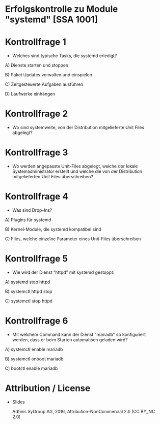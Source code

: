 # Erfolgskontrolle zu Module "systemd" [SSA 1001]

# Kontrollfrage 1

* Welches sind typische Tasks, die systemd erledigt?

A) Dienste starten und stoppen

B) Paket Updates verwalten und einspielen

C) Zeitgesteuerte Aufgaben ausführen

D) Laufwerke einhängen

# Kontrollfrage 2

* Wo sind systemweite, von der Distribution mitgelieferte Unit Files abgelegt?

# Kontrollfrage 3

* Wo werden angepasste Unit-Files abgelegt, welche der lokale Systemadministrator erstellt und welche die von der Distribution mitgelieferten Unit Files überschreiben?

# Kontrollfrage 4

* Was sind Drop-Ins?

A) Plugins für systemd

B) Kernel-Module, die systemd kompatibel sind

C) Files, welche einzelne Parameter eines Unit-Files überschreiben

# Kontrollfrage 5

* Wie wird der Dienst "httpd" mit systemd gestoppt:

A) systemd stop httpd

B) systemctl httpd stop

C) systemctl stop httpd

# Kontrollfrage 6

* Mit welchem Command kann der Dienst "mariadb" so konfiguriert werden, dass er beim Starten automatisch geladen wird?

A) systemctl enable mariadb

B) systemctl onboot mariadb

C) bootctl enable mariadb

# Attribution / License

* Slides

  Adfinis SyGroup AG, 2016, Attribution-NonCommercial 2.0 (CC BY_NC 2.0)

